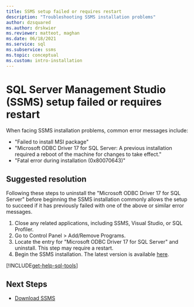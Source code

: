 ```yaml
---
title: SSMS setup failed or requires restart
description: "Troubleshooting SSMS installation problems"
author: dzsquared
ms.author: drskwier
ms.reviewer: matteot, maghan
ms.date: 06/18/2021
ms.service: sql
ms.subservice: ssms
ms.topic: conceptual
ms.custom: intro-installation
---
```



# SQL Server Management Studio (SSMS) setup failed or requires restart
When facing SSMS installation problems, common error messages include:
- "Failed to install MSI package"
- "Microsoft ODBC Driver 17 for SQL Server: A previous installation required a reboot of the machine for changes to take effect."
- "Fatal error during installation (0x80070643)"

## Suggested resolution
Following these steps to uninstall the "Microsoft ODBC Driver 17 for SQL Server" before beginning the SSMS installation commonly allows the setup to succeed if it has previously failed with one of the above or similar error messages.

1. Close any related applications, including SSMS, Visual Studio, or SQL Profiler.
2. Go to Control Panel > Add/Remove Programs.
3. Locate the entry for "Microsoft ODBC Driver 17 for SQL Server" and uninstall.  This step may require a restart.
4. Begin the SSMS installation.  The latest version is available [here](../download-sql-server-management-studio-ssms.md).

[!INCLUDE[get-help-sql-tools](../../includes/paragraph-content/get-help-sql-tools.md)]

## Next Steps
- [Download SSMS](../download-sql-server-management-studio-ssms.md)
